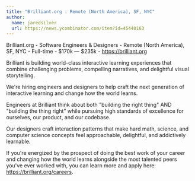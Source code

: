 ```yaml
---
title: "Brilliant.org : Remote (North America), SF, NYC"
author:
  name: jaredsilver
  url: https://news.ycombinator.com/item?id=45440163
---
```

Brilliant.org - Software Engineers &amp; Designers - Remote (North America), SF, NYC - Full-time - $170k — $235k - <a href="https:&#x2F;&#x2F;brilliant.org" rel="nofollow">https:&#x2F;&#x2F;brilliant.org</a>

Brilliant is building world-class interactive learning experiences that combine challenging problems, compelling narratives, and delightful visual storytelling.

We&#x27;re hiring engineers and designers to help craft the next generation of interactive learning and change how the world learns.

Engineers at Brilliant think about both &quot;building the right thing&quot; AND &quot;building the thing right&quot; while pursuing high standards of excellence for ourselves, our product, and our codebase.

Our designers craft interaction patterns that make hard math, science, and computer science concepts feel approachable, delightful, and addictively learnable.

If you&#x27;re energized by the prospect of doing the best work of your career and changing how the world learns alongside the most talented peers you&#x27;ve ever worked with, you can learn more and apply here: <a href="https:&#x2F;&#x2F;brilliant.org&#x2F;careers" rel="nofollow">https:&#x2F;&#x2F;brilliant.org&#x2F;careers</a>.
<JobApplication />
